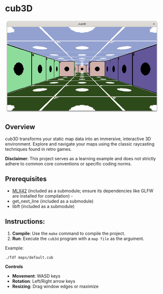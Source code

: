 # cub3D

![screenshot](files/screenshot.png)

## Overview

cub3D transforms your static map data into an immersive, interactive 3D environment. Explore and navigate your maps using the classic raycasting techniques found in retro games.

**Disclaimer**: This project serves as a learning example and does not strictly adhere to common core conventions or specific coding norms.

## Prerequisites

- [MLX42](https://github.com/codam-coding-college/MLX42) (included as a submodule; ensure its dependencies like GLFW are installed for compilation) - 
- get_next_line (included as a submodule)
- libft (included as a submodule)

## Instructions:

1. **Compile**: Use the `make` command to compile the project.
3. **Run**: Execute the `cub3d` program with a `map file` as the argument.

Example:
```bash
./fdf maps/default.cub
```

**Controls**

* **Movement**: WASD keys
* **Rotation**: Left/Right arrow keys
* **Resizing**: Drag window edges or maximize
